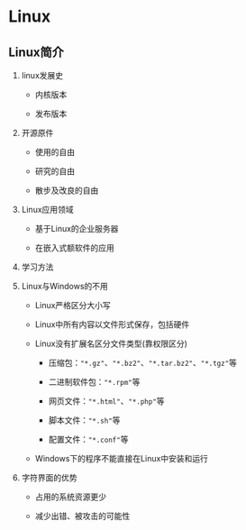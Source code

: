 # Linux

## Linux简介

1. linux发展史

    - 内核版本

    - 发布版本

2. 开源原件 

    - 使用的自由

    - 研究的自由

    - 散步及改良的自由

3. Linux应用领域

    - 基于Linux的企业服务器

    - 在嵌入式额软件的应用

4. 学习方法

5. Linux与Windows的不用

    - Linux严格区分大小写

    - Linux中所有内容以文件形式保存，包括硬件

    - Linux没有扩展名区分文件类型(靠权限区分)

        - 压缩包：``"*.gz"``、``"*.bz2"``、``"*.tar.bz2"``、``"*.tgz"``等

        - 二进制软件包：``"*.rpm"``等

        - 网页文件：``"*.html"``、``"*.php"``等

        - 脚本文件：``"*.sh"``等

        - 配置文件：``"*.conf"``等

    - Windows下的程序不能直接在Linux中安装和运行

6. 字符界面的优势

    - 占用的系统资源更少

    - 减少出错、被攻击的可能性
